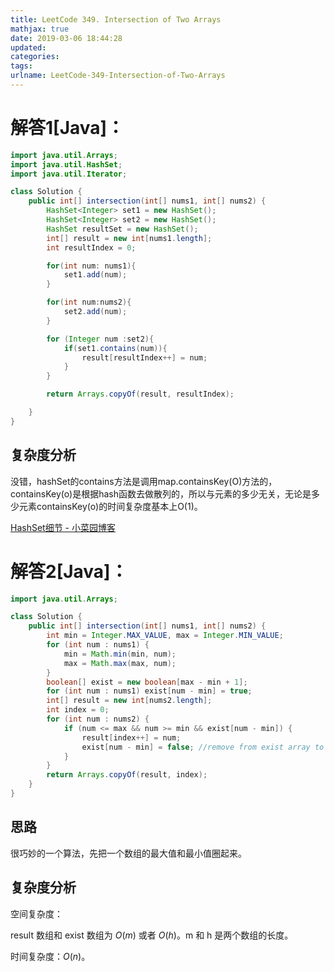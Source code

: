 ```yaml
---
title: LeetCode 349. Intersection of Two Arrays
mathjax: true
date: 2019-03-06 18:44:28
updated:
categories:
tags:
urlname: LeetCode-349-Intersection-of-Two-Arrays
---
```




<!-- more -->

# 解答1[Java]：

```java
import java.util.Arrays;
import java.util.HashSet;
import java.util.Iterator;

class Solution {
    public int[] intersection(int[] nums1, int[] nums2) {
        HashSet<Integer> set1 = new HashSet();
        HashSet<Integer> set2 = new HashSet();
        HashSet resultSet = new HashSet();
        int[] result = new int[nums1.length];
        int resultIndex = 0;

        for(int num: nums1){
            set1.add(num);
        }

        for(int num:nums2){
            set2.add(num);
        }

        for (Integer num :set2){
            if(set1.contains(num)){
                result[resultIndex++] = num;
            }
        }

        return Arrays.copyOf(result, resultIndex);

    }
}
```

## 复杂度分析

没错，hashSet的contains方法是调用map.containsKey(O)方法的，containsKey(o)是根据hash函数去做散列的，所以与元素的多少无关，无论是多少元素containsKey(o)的时间复杂度基本上O(1)。

[HashSet细节 - 小菜园博客](http://bravemind.github.io/blog/2016/06/15/hashSet/)

# 解答2[Java]：

```java
import java.util.Arrays;

class Solution {
    public int[] intersection(int[] nums1, int[] nums2) {
        int min = Integer.MAX_VALUE, max = Integer.MIN_VALUE;
        for (int num : nums1) {
            min = Math.min(min, num);
            max = Math.max(max, num);
        }
        boolean[] exist = new boolean[max - min + 1];
        for (int num : nums1) exist[num - min] = true;
        int[] result = new int[nums2.length];
        int index = 0;
        for (int num : nums2) {
            if (num <= max && num >= min && exist[num - min]) {
                result[index++] = num;
                exist[num - min] = false; //remove from exist array to avoid duplicate
            }
        }
        return Arrays.copyOf(result, index);
    }
}
```

## 思路

很巧妙的一个算法，先把一个数组的最大值和最小值圈起来。

## 复杂度分析

空间复杂度：

result 数组和 exist 数组为 $O(m)$ 或者 $O(h)$。m 和 h 是两个数组的长度。

时间复杂度：$O(n)$。